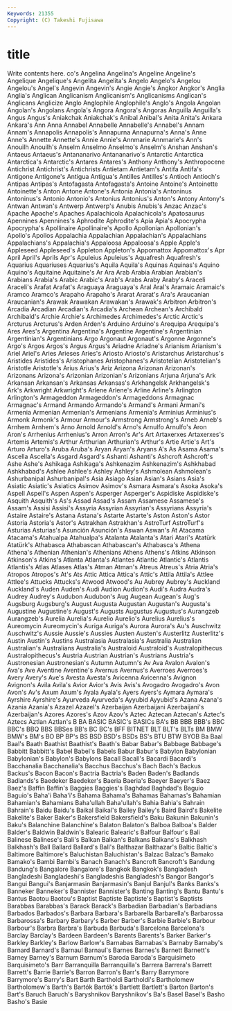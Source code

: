 ```yaml
---
Keywords: 21355 
Copyright: (C) Takeshi Fujisawa
---
```


# title

Write contents here.
co's Angelina Angelina's Angeline Angeline's Angelique
Angelique's Angelita Angelita's Angelo Angelo's Angelou Angelou's Angel's Angevin Angevin's
Angie Angie's Angkor Angkor's Anglia Anglia's Anglican Anglicanism Anglicanism's Anglicanisms
Anglican's Anglicans Anglicize Anglo Anglophile Anglophile's Anglo's Angola Angolan Angolan's
Angolans Angola's Angora Angora's Angoras Anguilla Anguilla's Angus Angus's Aniakchak
Aniakchak's Anibal Anibal's Anita Anita's Ankara Ankara's Ann Anna Annabel
Annabelle Annabelle's Annabel's Annam Annam's Annapolis Annapolis's Annapurna Annapurna's Anna's
Anne Anne's Annette Annette's Annie Annie's Annmarie Annmarie's Ann's Anouilh
Anouilh's Anselm Anselmo Anselmo's Anselm's Anshan Anshan's Antaeus Antaeus's Antananarivo
Antananarivo's Antarctic Antarctica Antarctica's Antarctic's Antares Antares's Anthony Anthony's Anthropocene
Antichrist Antichrist's Antichrists Antietam Antietam's Antifa Antifa's Antigone Antigone's Antigua
Antigua's Antilles Antilles's Antioch Antioch's Antipas Antipas's Antofagasta Antofagasta's Antoine
Antoine's Antoinette Antoinette's Anton Antone Antone's Antonia Antonia's Antoninus Antoninus's
Antonio Antonio's Antonius Antonius's Anton's Antony Antony's Antwan Antwan's Antwerp
Antwerp's Anubis Anubis's Anzac Anzac's Apache Apache's Apaches Apalachicola Apalachicola's
Apatosaurus Apennines Apennines's Aphrodite Aphrodite's Apia Apia's Apocrypha Apocrypha's Apollinaire
Apollinaire's Apollo Apollonian Apollonian's Apollo's Apollos Appalachia Appalachian Appalachian's Appalachians
Appalachians's Appalachia's Appaloosa Appaloosa's Apple Apple's Appleseed Appleseed's Appleton Appleton's
Appomattox Appomattox's Apr April April's Aprils Apr's Apuleius Apuleius's Aquafresh
Aquafresh's Aquarius Aquariuses Aquarius's Aquila Aquila's Aquinas Aquinas's Aquino Aquino's
Aquitaine Aquitaine's Ar Ara Arab Arabia Arabian Arabian's Arabians Arabia's
Arabic Arabic's Arab's Arabs Araby Araby's Araceli Araceli's Arafat Arafat's
Araguaya Araguaya's Aral Aral's Aramaic Aramaic's Aramco Aramco's Arapaho Arapaho's
Ararat Ararat's Ara's Araucanian Araucanian's Arawak Arawakan Arawakan's Arawak's Arbitron
Arbitron's Arcadia Arcadian Arcadian's Arcadia's Archean Archean's Archibald Archibald's Archie
Archie's Archimedes Archimedes's Arctic Arctic's Arcturus Arcturus's Arden Arden's Arduino
Arduino's Arequipa Arequipa's Ares Ares's Argentina Argentina's Argentine Argentine's Argentinian
Argentinian's Argentinians Argo Argonaut Argonaut's Argonne Argonne's Argo's Argos Argos's
Argus Argus's Ariadne Ariadne's Arianism Arianism's Ariel Ariel's Aries Arieses
Aries's Ariosto Ariosto's Aristarchus Aristarchus's Aristides Aristides's Aristophanes Aristophanes's Aristotelian
Aristotelian's Aristotle Aristotle's Arius Arius's Ariz Arizona Arizonan Arizonan's Arizonans
Arizona's Arizonian Arizonian's Arizonians Arjuna Arjuna's Ark Arkansan Arkansan's Arkansas
Arkansas's Arkhangelsk Arkhangelsk's Ark's Arkwright Arkwright's Arlene Arlene's Arline Arline's
Arlington Arlington's Armageddon Armageddon's Armageddons Armagnac Armagnac's Armand Armando Armando's
Armand's Armani Armani's Armenia Armenian Armenian's Armenians Armenia's Arminius Arminius's
Armonk Armonk's Armour Armour's Armstrong Armstrong's Arneb Arneb's Arnhem Arnhem's
Arno Arnold Arnold's Arno's Arnulfo Arnulfo's Aron Aron's Arrhenius Arrhenius's
Arron Arron's Ar's Art Artaxerxes Artaxerxes's Artemis Artemis's Arthur Arthurian
Arthurian's Arthur's Artie Artie's Art's Arturo Arturo's Aruba Aruba's Aryan
Aryan's Aryans A's As Asama Asama's Ascella Ascella's Asgard Asgard's
Ashanti Ashanti's Ashcroft Ashcroft's Ashe Ashe's Ashikaga Ashikaga's Ashkenazim Ashkenazim's
Ashkhabad Ashkhabad's Ashlee Ashlee's Ashley Ashley's Ashmolean Ashmolean's Ashurbanipal Ashurbanipal's
Asia Asiago Asian Asian's Asians Asia's Asiatic Asiatic's Asiatics Asimov
Asimov's Asmara Asmara's Asoka Asoka's Aspell Aspell's Aspen Aspen's Asperger
Asperger's Aspidiske Aspidiske's Asquith Asquith's As's Assad Assad's Assam Assamese
Assamese's Assam's Assisi Assisi's Assyria Assyrian Assyrian's Assyrians Assyria's Astaire
Astaire's Astana Astana's Astarte Astarte's Aston Aston's Astor Astoria Astoria's
Astor's Astrakhan Astrakhan's AstroTurf AstroTurf's Asturias Asturias's Asunción Asunción's Aswan
Aswan's At Atacama Atacama's Atahualpa Atahualpa's Atalanta Atalanta's Atari Atari's
Atatürk Atatürk's Athabasca Athabascan Athabascan's Athabasca's Athena Athena's Athenian Athenian's
Athenians Athens Athens's Atkins Atkinson Atkinson's Atkins's Atlanta Atlanta's Atlantes
Atlantic Atlantic's Atlantis Atlantis's Atlas Atlases Atlas's Atman Atman's Atreus
Atreus's Atria Atria's Atropos Atropos's At's Ats Attic Attica Attica's
Attic's Attila Attila's Attlee Attlee's Attucks Attucks's Atwood Atwood's Au
Aubrey Aubrey's Auckland Auckland's Auden Auden's Audi Audion Audion's Audi's
Audra Audra's Audrey Audrey's Audubon Audubon's Aug Augean Augean's Aug's
Augsburg Augsburg's August Augusta Augustan Augustan's Augusta's Augustine Augustine's August's
Augusts Augustus Augustus's Aurangzeb Aurangzeb's Aurelia Aurelia's Aurelio Aurelio's Aurelius
Aurelius's Aureomycin Aureomycin's Auriga Auriga's Aurora Aurora's Au's Auschwitz Auschwitz's
Aussie Aussie's Aussies Austen Austen's Austerlitz Austerlitz's Austin Austin's Austins
Australasia Australasia's Australia Australian Australian's Australians Australia's Australoid Australoid's Australopithecus
Australopithecus's Austria Austrian Austrian's Austrians Austria's Austronesian Austronesian's Autumn Autumn's
Av Ava Avalon Avalon's Ava's Ave Aventine Aventine's Avernus Avernus's
Averroes Averroes's Avery Avery's Ave's Avesta Avesta's Avicenna Avicenna's Avignon
Avignon's Avila Avila's Avior Avior's Avis Avis's Avogadro Avogadro's Avon
Avon's Av's Axum Axum's Ayala Ayala's Ayers Ayers's Aymara Aymara's
Ayrshire Ayrshire's Ayurveda Ayurveda's Ayyubid Ayyubid's Azana Azana's Azania Azania's
Azazel Azazel's Azerbaijan Azerbaijani Azerbaijani's Azerbaijan's Azores Azores's Azov Azov's
Aztec Aztecan Aztecan's Aztec's Aztecs Aztlan Aztlan's B BA BASIC
BASIC's BASICs BA's BB BBB BBB's BBC BBC's BBQ BBS
BBSes BB's BC BC's BFF BITNET BLT BLT's BLTs BM
BMW BMW's BM's BO BP BP's BS BSD BSD's BSDs
BS's BTU BTW BYOB Ba Baal Baal's Baath Baathist Baathist's
Baath's Babar Babar's Babbage Babbage's Babbitt Babbitt's Babel Babel's Babels
Babur Babur's Babylon Babylonian Babylonian's Babylon's Babylons Bacall Bacall's Bacardi
Bacardi's Bacchanalia Bacchanalia's Bacchus Bacchus's Bach Bach's Backus Backus's Bacon
Bacon's Bactria Bactria's Baden Baden's Badlands Badlands's Baedeker Baedeker's Baeria
Baeria's Baeyer Baeyer's Baez Baez's Baffin Baffin's Baggies Baggies's Baghdad
Baghdad's Baguio Baguio's Baha'i Baha'i's Bahama Bahama's Bahamas Bahamas's Bahamian
Bahamian's Bahamians Baha'ullah Baha'ullah's Bahia Bahia's Bahrain Bahrain's Baidu Baidu's
Baikal Baikal's Bailey Bailey's Baird Baird's Bakelite Bakelite's Baker Baker's
Bakersfield Bakersfield's Baku Bakunin Bakunin's Baku's Balanchine Balanchine's Balaton Balaton's
Balboa Balboa's Balder Balder's Baldwin Baldwin's Balearic Balearic's Balfour Balfour's
Bali Balinese Balinese's Bali's Balkan Balkan's Balkans Balkans's Balkhash Balkhash's
Ball Ballard Ballard's Ball's Balthazar Balthazar's Baltic Baltic's Baltimore Baltimore's
Baluchistan Baluchistan's Balzac Balzac's Bamako Bamako's Bambi Bambi's Banach Banach's
Bancroft Bancroft's Bandung Bandung's Bangalore Bangalore's Bangkok Bangkok's Bangladesh Bangladeshi
Bangladeshi's Bangladeshis Bangladesh's Bangor Bangor's Bangui Bangui's Banjarmasin Banjarmasin's Banjul
Banjul's Banks Banks's Banneker Banneker's Bannister Bannister's Banting Banting's Bantu
Bantu's Bantus Baotou Baotou's Baptist Baptiste Baptiste's Baptist's Baptists Barabbas
Barabbas's Barack Barack's Barbadian Barbadian's Barbadians Barbados Barbados's Barbara Barbara's
Barbarella Barbarella's Barbarossa Barbarossa's Barbary Barbary's Barber Barber's Barbie Barbie's
Barbour Barbour's Barbra Barbra's Barbuda Barbuda's Barcelona Barcelona's Barclay Barclay's
Bardeen Bardeen's Barents Barents's Barker Barker's Barkley Barkley's Barlow Barlow's
Barnabas Barnabas's Barnaby Barnaby's Barnard Barnard's Barnaul Barnaul's Barnes Barnes's
Barnett Barnett's Barney Barney's Barnum Barnum's Baroda Baroda's Barquisimeto Barquisimeto's
Barr Barranquilla Barranquilla's Barrera Barrera's Barrett Barrett's Barrie Barrie's Barron
Barron's Barr's Barry Barrymore Barrymore's Barry's Bart Barth Bartholdi Bartholdi's
Bartholomew Bartholomew's Barth's Bartók Bartók's Bartlett Bartlett's Barton Barton's Bart's
Baruch Baruch's Baryshnikov Baryshnikov's Ba's Basel Basel's Basho Basho's Basie
